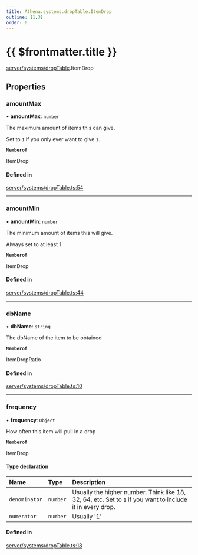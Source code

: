 ```yaml
---
title: Athena.systems.dropTable.ItemDrop
outline: [1,3]
order: 0
---
```


# {{ $frontmatter.title }}


[server/systems/dropTable](../modules/server_systems_dropTable.md).ItemDrop

## Properties

### amountMax

• **amountMax**: `number`

The maximum amount of items this can give.

Set to `1` if you only ever want to give `1`.

**`Memberof`**

ItemDrop

#### Defined in

[server/systems/dropTable.ts:54](https://github.com/Stuyk/altv-athena/blob/8d130a5/src/core/server/systems/dropTable.ts#L54)

___

### amountMin

• **amountMin**: `number`

The minimum amount of items this will give.

Always set to at least 1.

**`Memberof`**

ItemDrop

#### Defined in

[server/systems/dropTable.ts:44](https://github.com/Stuyk/altv-athena/blob/8d130a5/src/core/server/systems/dropTable.ts#L44)

___

### dbName

• **dbName**: `string`

The dbName of the item to be obtained

**`Memberof`**

ItemDropRatio

#### Defined in

[server/systems/dropTable.ts:10](https://github.com/Stuyk/altv-athena/blob/8d130a5/src/core/server/systems/dropTable.ts#L10)

___

### frequency

• **frequency**: `Object`

How often this item will pull in a drop

**`Memberof`**

ItemDrop

#### Type declaration

| Name | Type | Description |
| :------ | :------ | :------ |
| `denominator` | `number` | Usually the higher number. Think like 18, 32, 64, etc. Set to `1` if you want to include it in every drop. |
| `numerator` | `number` | Usually '1' |

#### Defined in

[server/systems/dropTable.ts:18](https://github.com/Stuyk/altv-athena/blob/8d130a5/src/core/server/systems/dropTable.ts#L18)
